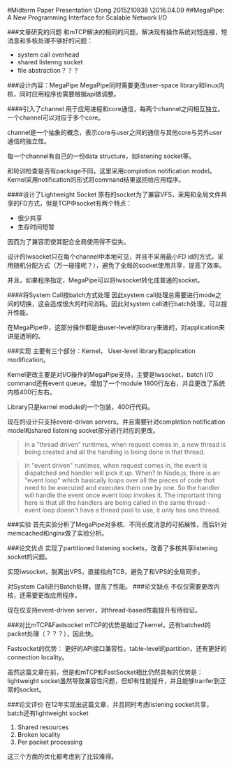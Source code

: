 
#Midterm Paper Presentation
\\Dong 2015210938
\\2016.04.09
##MegaPipe: A New Programming Interface for Scalable Network I/O

###文章研究的问题
和mTCP解决的相同的问题，解决现有操作系统对短连接，短消息和多核处理不够好的问题：
+	system call overhead
+	shared listenng socket
+	file abstraction？？？

###设计内容：MegaPipe
MegaPipe同时需要更改user-space library和linux内核，同时应用程序也需要根据api做调整。

####引入了channel
用于应用进程和core通信，每两个channel之间相互独立。一个channel可以对应于多个core。

channel是一个抽象的概念，表示core与user之间的通信与其他core与另外user通信的独立性。

每一个channel有自己的一份data structure，如listening socket等。

和轮训检查是否有package不同，这里采用completion notification model。Kernel采用notification的形式将command结果返回给应用程序。

####设计了Lightweight Socket
原有的socket为了兼容VFS，采用和全局文件共享的FD方式，但是TCP中socket有两个特点：
+ 很少共享
+ 生存时间短暂

因而为了兼容而使其配合全局使用得不偿失。

设计的lwsocket只在每个channel中本地可见，并且不采用最小FD id的方式，采用随机分配方式（万一碰撞呢？），避免了全局的socket使用共享，提高了效率。

并且，如果程序指定，MegaPipe可以将lwsocket转化成普通的socket。

####将System Call按batch方式处理
因此system call处理总需要进行mode之间的切换，这会造成很大的时间消耗。因此对system call进行batch处理，可以提升性能。

在MegaPipe中，这部分操作都是由user-level的library来做的，对application来讲是透明的。

###实现
主要有三个部分：Kernel， User-level library和application modification。

Kernel更改主要是对I/O操作的MegaPipe支持，主要是lwsocket，batch I/O command还有event queue。增加了一个module 1800行左右，并且更改了系统内核400行左右。

Library只是kernel module的一个包装，400行代码。

现在的设计只支持event-driven servers。并且需要针对completion notification model和shared listening socket部分进行对应的更改。

>in a "thread driven" runtimes, when request comes in, a new thread is being created and all the handling is being done in that thread.

>in "event driven" runtimes, when request comes in, the event is dispatched and handler will pick it up. When? In Node.js, there is an "event loop" which basically loops over all the pieces of code that need to be executed and executes them one by one. So the handler will handle the event once event loop invokes it. The important thing here is that all the handlers are being called in the same thread - event loop doesn't have a thread pool to use, it only has one thread.

###实验
首先实验分析了MegaPipe对多核、不同长度消息的可拓展性，而后针对memcached和nginx做了实验分析。

###论文优点
实现了partitioned listening sockets，改善了多核共享listening socket的问题。

实现lwsocket，脱离出VPS，直接指向TCB，避免了和VPS的全局同步。

对System Call进行Batch处理，提高了性能。
###论文缺点
不仅仅需要更改内核，还需要更改应用程序。

现在仅支持event-driven server，对thread-based性能提升有待验证。

###对比mTCP&Fastsocket
mTCP的优势是越过了kernel，还有batched的packet处理（？？？），因此快。

Fastsocket的优势：
更好的API接口兼容性，table-level的partition，还有更好的connection locality。

虽然这篇文章在前，但是和mTCP和FastSocket相比仍然具有的优势是：
lightweight socket虽然导致兼容性问题，但却有性能提升，并且能够tranfer到正常的socket。

###论文评价
在12年实现出这篇文章，并且同时考虑listening socket共享，batch还有lightweight socket
1. Shared resources
2. Broken locality
3. Per packet processing

这三个方面的优化都考虑到了比较难得。